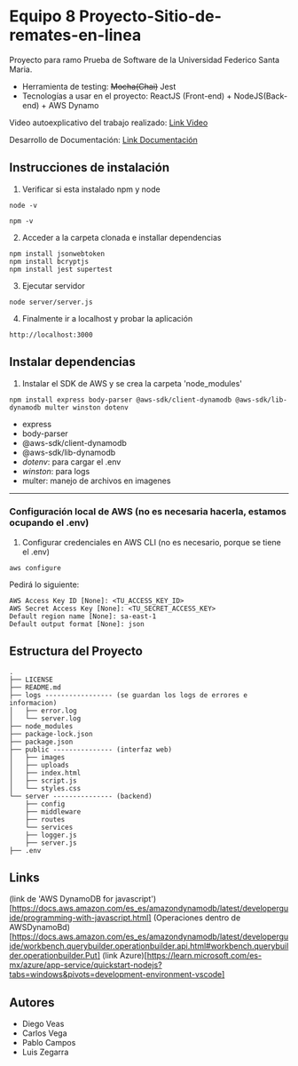 # Equipo 8 Proyecto-Sitio-de-remates-en-linea
Proyecto para ramo Prueba de Software de la Universidad Federico Santa Maria.

* Herramienta de testing: ~~Mocha(Chai)~~ Jest
* Tecnologías a usar en el proyecto: ReactJS (Front-end) + NodeJS(Back-end) + AWS Dynamo

Video autoexplicativo del trabajo realizado: [Link Video](https://www.youtube.com/watch?v=KKrtQzG_7Nk)

Desarrollo de Documentación: [Link Documentación]()
## Instrucciones de instalación

1. Verificar si esta instalado npm y node
```
node -v
```
```
npm -v
```

2. Acceder a la carpeta clonada e installar dependencias
```
npm install jsonwebtoken
npm install bcryptjs
npm install jest supertest
```

3. Ejecutar servidor
```
node server/server.js
```

4. Finalmente ir a localhost y probar la aplicación
```
http://localhost:3000
```

## Instalar dependencias
1. Instalar el SDK de AWS y se crea la carpeta 'node_modules'
```
npm install express body-parser @aws-sdk/client-dynamodb @aws-sdk/lib-dynamodb multer winston dotenv 

```
- express
- body-parser 
- @aws-sdk/client-dynamodb 
- @aws-sdk/lib-dynamodb
- *dotenv*: para cargar el .env
- *winston*: para logs
- multer: manejo de archivos en imagenes 

---
### Configuración local de AWS (no es necesaria hacerla, estamos ocupando el .env)
1. Configurar credenciales en AWS CLI (no es necesario, porque se tiene el .env)
```
aws configure
```

Pedirá lo siguiente:
```
AWS Access Key ID [None]: <TU_ACCESS_KEY_ID>
AWS Secret Access Key [None]: <TU_SECRET_ACCESS_KEY>
Default region name [None]: sa-east-1
Default output format [None]: json
```

## Estructura del Proyecto

```
.
├── LICENSE
├── README.md
├── logs ----------------- (se guardan los logs de errores e informacion)
│   ├── error.log
│   └── server.log
├── node_modules         
├── package-lock.json
├── package.json
├── public --------------- (interfaz web)
│   ├── images
│   ├── uploads
│   ├── index.html
│   ├── script.js
│   └── styles.css
└── server --------------- (backend)
    ├── config
    ├── middleware
    ├── routes
    └── services
    ├── logger.js
    ├── server.js
├── .env

```
## Links

(link de 'AWS DynamoDB for javascript')[https://docs.aws.amazon.com/es_es/amazondynamodb/latest/developerguide/programming-with-javascript.html]
(Operaciones dentro de AWSDynamoBd)[https://docs.aws.amazon.com/es_es/amazondynamodb/latest/developerguide/workbench.querybuilder.operationbuilder.api.html#workbench.querybuilder.operationbuilder.Put]
(link Azure)[https://learn.microsoft.com/es-mx/azure/app-service/quickstart-nodejs?tabs=windows&pivots=development-environment-vscode]

## Autores
- Diego Veas
- Carlos Vega
- Pablo Campos
- Luis Zegarra




